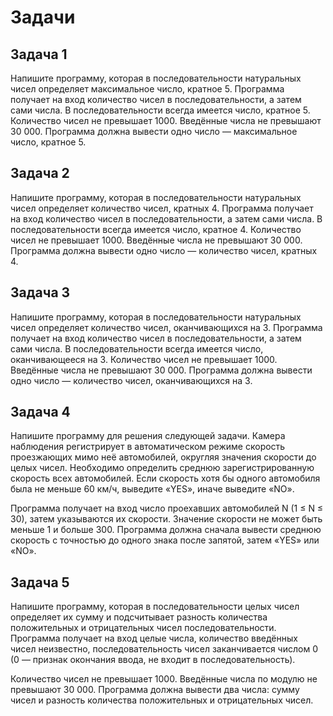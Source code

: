 # Задачи
## Задача 1
Напишите программу, которая в последовательности натуральных чисел определяет максимальное число, кратное 5. Программа получает на вход количество чисел в последовательности, а затем сами числа. В последовательности всегда имеется число, кратное 5. Количество чисел не превышает 1000. Введённые числа не превышают 30 000. Программа должна вывести одно число — максимальное число, кратное 5.

## Задача 2
Напишите программу, которая в последовательности натуральных чисел определяет количество чисел, кратных 4. Программа получает на вход количество чисел в последовательности, а затем сами числа. В последовательности всегда имеется число, кратное 4. Количество чисел не превышает 1000. Введённые числа не превышают 30 000. Программа должна вывести одно число — количество чисел, кратных 4.

## Задача 3
Напишите программу, которая в последовательности натуральных чисел определяет количество чисел, оканчивающихся на 3. Программа получает на вход количество чисел в последовательности, а затем сами числа. В последовательности всегда имеется число, оканчивающееся на 3. Количество чисел не превышает 1000. Введённые числа не превышают 30 000. Программа должна вывести одно число — количество чисел, оканчивающихся на 3.

## Задача 4
Напишите программу для решения следующей задачи. Камера наблюдения регистрирует в автоматическом режиме скорость проезжающих мимо неё автомобилей, округляя значения скорости до целых чисел. Необходимо определить среднюю зарегистрированную скорость всех автомобилей. Если скорость хотя бы одного автомобиля была не меньше 60 км/ч, выведите «YES», иначе выведите «NO».

Программа получает на вход число проехавших автомобилей N (1 ≤ N ≤ 30), затем указываются их скорости. Значение скорости не может быть меньше 1 и больше 300. Программа должна сначала вывести среднюю скорость с точностью до одного знака после запятой, затем «YES» или «NO».

## Задача 5
Напишите программу, которая в последовательности целых чисел определяет их сумму и подсчитывает разность количества положительных и отрицательных чисел последовательности. Программа получает на вход целые числа, количество введённых чисел неизвестно, последовательность чисел заканчивается числом 0 (0 — признак окончания ввода, не входит в последовательность).

Количество чисел не превышает 1000. Введённые числа по модулю не превышают 30 000. Программа должна вывести два числа: сумму чисел и разность количества положительных и отрицательных чисел.
